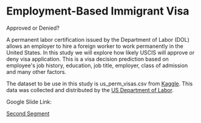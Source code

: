 # Employment-Based Immigrant Visa

Approved or Denied?

A permanent labor certification issued by the Department of Labor (DOL) allows an employer to hire a foreign worker to work permanently in the United States. In this study we will explore how likely USCIS will approve or deny visa application. This is a visa decision prediction based on employee's job history, education, job title, employer, class of admission and many other factors. 

The dataset to be use in this study is us_perm_visas.csv from [Kaggle](https://www.kaggle.com/jboysen/us-perm-visas). This data was collected and distributed by the [US Department of Labor](https://www.dol.gov/agencies/eta/foreign-labor/programs/permanent). 




Google Slide Link:

[Second Segment](https://docs.google.com/presentation/d/1Z1C_EhpD8gS8iwni5HqNlYQYjw_V2ndjph1U1KrMhdA/edit?usp=sharing)
